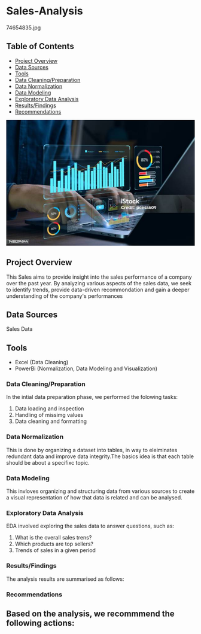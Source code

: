 # Sales-Analysis
74654835.jpg
## Table of Contents
- [Project Overview](#project-overview)
- [Data Sources](#data-sources)
- [Tools](#tools)
- [Data Cleaning/Preparation](#data-cleaning-preparation)
- [Data Normalization](#data-normalization)
- [Data Modeling](#data-modeling)
- [Exploratory Data Analysis](#exploratory-data-analysis)
- [Results/Findings](#results-findings)
- [Recommendations](#recommendation)

![](1748774654835.jpg)

## Project Overview
This Sales aims to provide insight into the sales performance of a company over the past year. By analyzing various aspects of the sales data, we seek to identify trends, provide data-driven recommondation and gain a deeper understanding of the company's performances

## Data Sources
 Sales Data

 ## Tools
 - Excel (Data Cleaning)
 - PowerBi (Normalization, Data Modeling and Visualization)

### Data Cleaning/Preparation
In the intial data preparation phase, we performed the folowing tasks:
1. Data loading and inspection
2. Handling of missimg values
3. Data cleaning and formatting

### Data Normalization
This is done by organizing a dataset into tables, in way to eleiminates redundant data and improve data integrity.The basics idea is that each table should be about a specifixc topic.

### Data Modeling
This invloves organizing  and structuring data from various sources to create a visual representation of how that data is related and can be analysed.

### Exploratory Data Analysis
EDA involved exploring the sales data to answer questions, such as:
1. What is the overall sales trens?
2. Which products are top sellers?
3. Trends of sales in a given period


### Results/Findings
The analysis results are summarised as follows:



### Recommendations
Based on the analysis, we recommmend the following actions:
- 
